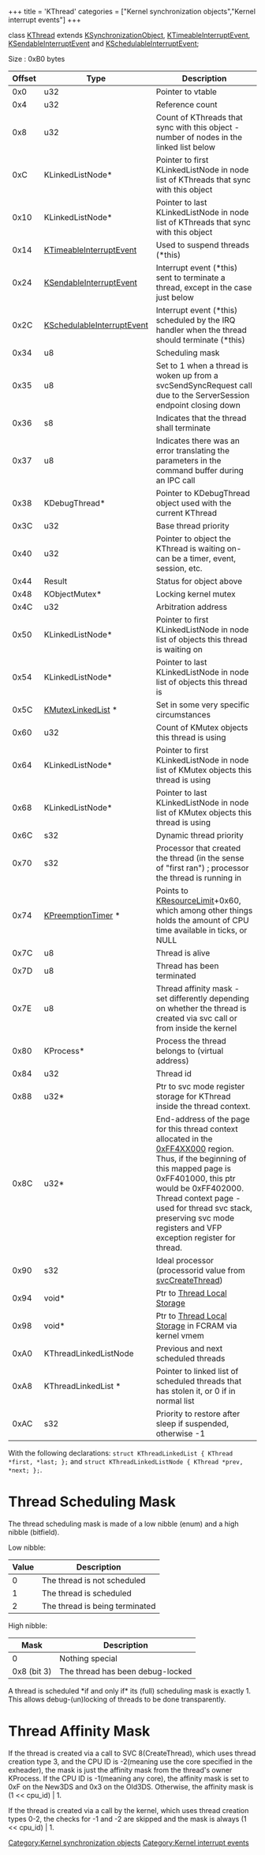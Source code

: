 +++
title = 'KThread'
categories = ["Kernel synchronization objects","Kernel interrupt events"]
+++

class [KThread](KThread "wikilink") extends
[KSynchronizationObject](KSynchronizationObject "wikilink"),
[KTimeableInterruptEvent](KTimeableInterruptEvent "wikilink"),
[KSendableInterruptEvent](KSendableInterruptEvent "wikilink") and
[KSchedulableInterruptEvent](KSchedulableInterruptEvent "wikilink");

Size : 0xB0 bytes

| Offset | Type                                                                | Description                                                                                                                                                                                                                                                                                                                   |
|--------|---------------------------------------------------------------------|-------------------------------------------------------------------------------------------------------------------------------------------------------------------------------------------------------------------------------------------------------------------------------------------------------------------------------|
| 0x0    | u32                                                                 | Pointer to vtable                                                                                                                                                                                                                                                                                                             |
| 0x4    | u32                                                                 | Reference count                                                                                                                                                                                                                                                                                                               |
| 0x8    | u32                                                                 | Count of KThreads that sync with this object - number of nodes in the linked list below                                                                                                                                                                                                                                       |
| 0xC    | KLinkedListNode\*                                                   | Pointer to first KLinkedListNode in node list of KThreads that sync with this object                                                                                                                                                                                                                                          |
| 0x10   | KLinkedListNode\*                                                   | Pointer to last KLinkedListNode in node list of KThreads that sync with this object                                                                                                                                                                                                                                           |
| 0x14   | [KTimeableInterruptEvent](KTimeableInterruptEvent "wikilink")       | Used to suspend threads (\*this)                                                                                                                                                                                                                                                                                              |
| 0x24   | [KSendableInterruptEvent](KSendableInterruptEvent "wikilink")       | Interrupt event (\*this) sent to terminate a thread, except in the case just below                                                                                                                                                                                                                                            |
| 0x2C   | [KSchedulableInterruptEvent](KSchedulableInterruptEvent "wikilink") | Interrupt event (\*this) scheduled by the IRQ handler when the thread should terminate (\*this)                                                                                                                                                                                                                               |
| 0x34   | u8                                                                  | Scheduling mask                                                                                                                                                                                                                                                                                                               |
| 0x35   | u8                                                                  | Set to 1 when a thread is woken up from a svcSendSyncRequest call due to the ServerSession endpoint closing down                                                                                                                                                                                                              |
| 0x36   | s8                                                                  | Indicates that the thread shall terminate                                                                                                                                                                                                                                                                                     |
| 0x37   | u8                                                                  | Indicates there was an error translating the parameters in the command buffer during an IPC call                                                                                                                                                                                                                              |
| 0x38   | KDebugThread\*                                                      | Pointer to KDebugThread object used with the current KThread                                                                                                                                                                                                                                                                  |
| 0x3C   | u32                                                                 | Base thread priority                                                                                                                                                                                                                                                                                                          |
| 0x40   | u32                                                                 | Pointer to object the KThread is waiting on- can be a timer, event, session, etc.                                                                                                                                                                                                                                             |
| 0x44   | Result                                                              | Status for object above                                                                                                                                                                                                                                                                                                       |
| 0x48   | KObjectMutex\*                                                      | Locking kernel mutex                                                                                                                                                                                                                                                                                                          |
| 0x4C   | u32                                                                 | Arbitration address                                                                                                                                                                                                                                                                                                           |
| 0x50   | KLinkedListNode\*                                                   | Pointer to first KLinkedListNode in node list of objects this thread is waiting on                                                                                                                                                                                                                                            |
| 0x54   | KLinkedListNode\*                                                   | Pointer to last KLinkedListNode in node list of objects this thread is                                                                                                                                                                                                                                                        |
| 0x5C   | [KMutexLinkedList](KMutex "wikilink") \*                            | Set in some very specific circumstances                                                                                                                                                                                                                                                                                       |
| 0x60   | u32                                                                 | Count of KMutex objects this thread is using                                                                                                                                                                                                                                                                                  |
| 0x64   | KLinkedListNode\*                                                   | Pointer to first KLinkedListNode in node list of KMutex objects this thread is using                                                                                                                                                                                                                                          |
| 0x68   | KLinkedListNode\*                                                   | Pointer to last KLinkedListNode in node list of KMutex objects this thread is using                                                                                                                                                                                                                                           |
| 0x6C   | s32                                                                 | Dynamic thread priority                                                                                                                                                                                                                                                                                                       |
| 0x70   | s32                                                                 | Processor that created the thread (in the sense of "first ran") ; processor the thread is running in                                                                                                                                                                                                                          |
| 0x74   | [KPreemptionTimer](KResourceLimit "wikilink") \*                    | Points to [KResourceLimit](KResourceLimit "wikilink")+0x60, which among other things holds the amount of CPU time available in ticks, or NULL                                                                                                                                                                                 |
| 0x7C   | u8                                                                  | Thread is alive                                                                                                                                                                                                                                                                                                               |
| 0x7D   | u8                                                                  | Thread has been terminated                                                                                                                                                                                                                                                                                                    |
| 0x7E   | u8                                                                  | Thread affinity mask - set differently depending on whether the thread is created via svc call or from inside the kernel                                                                                                                                                                                                      |
| 0x80   | KProcess\*                                                          | Process the thread belongs to (virtual address)                                                                                                                                                                                                                                                                               |
| 0x84   | u32                                                                 | Thread id                                                                                                                                                                                                                                                                                                                     |
| 0x88   | u32\*                                                               | Ptr to svc mode register storage for KThread inside the thread context.                                                                                                                                                                                                                                                       |
| 0x8C   | u32\*                                                               | End-address of the page for this thread context allocated in the [0xFF4XX000](Memory_layout "wikilink") region. Thus, if the beginning of this mapped page is 0xFF401000, this ptr would be 0xFF402000. Thread context page - used for thread svc stack, preserving svc mode registers and VFP exception register for thread. |
| 0x90   | s32                                                                 | Ideal processor (processorid value from [svcCreateThread](SVC "wikilink"))                                                                                                                                                                                                                                                    |
| 0x94   | void\*                                                              | Ptr to [Thread Local Storage](Thread_Local_Storage "wikilink")                                                                                                                                                                                                                                                                |
| 0x98   | void\*                                                              | Ptr to [Thread Local Storage](Thread_Local_Storage "wikilink") in FCRAM via kernel vmem                                                                                                                                                                                                                                       |
| 0xA0   | KThreadLinkedListNode                                               | Previous and next scheduled threads                                                                                                                                                                                                                                                                                           |
| 0xA8   | KThreadLinkedList \*                                                | Pointer to linked list of scheduled threads that has stolen it, or 0 if in normal list                                                                                                                                                                                                                                        |
| 0xAC   | s32                                                                 | Priority to restore after sleep if suspended, otherwise -1                                                                                                                                                                                                                                                                    |

With the following declarations:
`struct KThreadLinkedList { KThread *first, *last; };` and
`struct KThreadLinkedListNode { KThread *prev, *next; };`.

# Thread Scheduling Mask

The thread scheduling mask is made of a low nibble (enum) and a high
nibble (bitfield).

Low nibble:

| Value | Description                    |
|-------|--------------------------------|
| 0     | The thread is not scheduled    |
| 1     | The thread is scheduled        |
| 2     | The thread is being terminated |

High nibble:

| Mask        | Description                      |
|-------------|----------------------------------|
| 0           | Nothing special                  |
| 0x8 (bit 3) | The thread has been debug-locked |

A thread is scheduled \*if and only if\* its (full) scheduling mask is
exactly 1. This allows debug-(un)locking of threads to be done
transparently.

# Thread Affinity Mask

If the thread is created via a call to SVC 8(CreateThread), which uses
thread creation type 3, and the CPU ID is -2(meaning use the core
specified in the exheader), the mask is just the affinity mask from the
thread's owner KProcess. If the CPU ID is -1(meaning any core), the
affinity mask is set to 0xF on the New3DS and 0x3 on the Old3DS.
Otherwise, the affinity mask is (1 \<\< cpu_id) \| 1.

If the thread is created via a call by the kernel, which uses thread
creation types 0-2, the checks for -1 and -2 are skipped and the mask is
always (1 \<\< cpu_id) \| 1.

[Category:Kernel synchronization
objects](Category:Kernel_synchronization_objects "wikilink")
[Category:Kernel interrupt
events](Category:Kernel_interrupt_events "wikilink")
